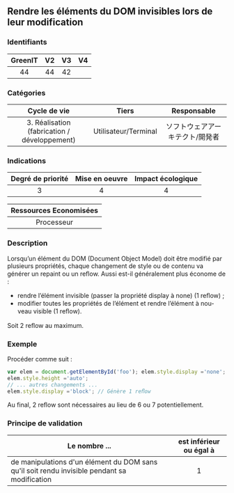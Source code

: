 ## Rendre les éléments du DOM invisibles lors de leur modification

### Identifiants

| GreenIT |  V2  |  V3  |  V4  |
|:-------:|:----:|:----:|:----:|
|   44   | 44  | 42  |      |

### Catégories

| Cycle de vie |  Tiers  |  Responsable  |
|:---------:|:----:|:----:|
| 3. Réalisation (fabrication / développement) | Utilisateur/Terminal | ソフトウェアアーキテクト/開発者 |

### Indications

| Degré de priorité |      Mise en oeuvre       |  Impact écologique    |
|:-------------------:|:-------------------------:|:---------------------:|
| 3 | 4 | 4 |

|Ressources Economisées                                      |
|:----------------------------------------------------------:|
|  Processeur  |

### Description

Lorsqu’un élément du DOM (Document Object Model) doit être modifié par plusieurs propriétés, chaque changement de style ou de contenu va générer un repaint ou un reﬂow. Aussi est-il généralement plus économe de :
 - rendre l’élément invisible (passer la propriété display à none) (1 reﬂow) ;
 - modifier toutes les propriétés de l’élément et rendre l’élément à nou-veau visible (1 reﬂow).

Soit 2 reﬂow au maximum.

### Exemple

Procéder comme suit :
```javascript
var elem = document.getElementById('foo'); elem.style.display ='none'; // Génère 1 reﬂow elem.style.width	='10em';
elem.style.height ='auto';
// ... autres changements ...
elem.style.display ='block'; // Génère 1 reﬂow
```

Au final, 2 reﬂow sont nécessaires au lieu de 6 ou 7 potentiellement.

### Principe de validation

| Le nombre ...     | est inférieur ou égal à   |  
|-------------------|:-------------------------:|
|  de manipulations d'un élément du DOM sans qu'il soit rendu invisible pendant sa modification |  1 |
